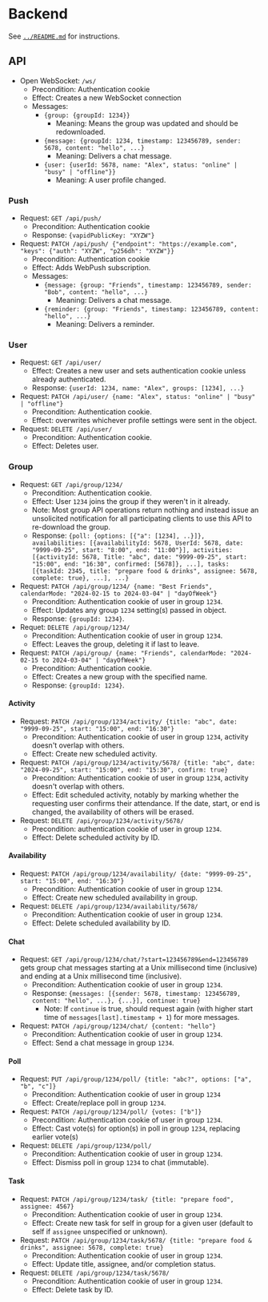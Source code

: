 # Backend

See [`../README.md`](../README.md) for instructions.

## API
- Open WebSocket: `/ws/`
  - Precondition: Authentication cookie
  - Effect: Creates a new WebSocket connection
  - Messages:
    - `{group: {groupId: 1234}}`
      - Meaning: Means the group was updated and should be redownloaded.
    - `{message: {groupId: 1234, timestamp: 123456789, sender: 5678, content: "hello", ...}`
      - Meaning: Delivers a chat message.
    - `{user: {userId: 5678, name: "Alex", status: "online" | "busy" | "offline"}}`
      - Meaning: A user profile changed.

### Push
- Request: `GET /api/push/`
  - Precondition: Authentication cookie
  - Response: `{vapidPublicKey: "XYZW"}`
- Request: `PATCH /api/push/ {"endpoint": "https://example.com", "keys": {"auth": "XYZW", "p256dh": "XYZW"}}`
  - Precondition: Authentication cookie
  - Effect: Adds WebPush subscription.
  - Messages:
    - `{message: {group: "Friends", timestamp: 123456789, sender: "Bob", content: "hello", ...}`
      - Meaning: Delivers a chat message.
    - `{reminder: {group: "Friends", timestamp: 123456789, content: "hello", ...}`
      - Meaning: Delivers a reminder.

### User
- Request: `GET /api/user/`
  - Effect: Creates a new user and sets authentication cookie unless already authenticated.
  - Response: `{userId: 1234, name: "Alex", groups: [1234], ...}`
- Request: `PATCH /api/user/ {name: "Alex", status: "online" | "busy" | "offline"}`
  - Precondition: Authentication cookie.
  - Effect: overwrites whichever profile settings were sent in the object.
- Request: `DELETE /api/user/`
  - Precondition: Authentication cookie.
  - Effect: Deletes user.

### Group
- Request: `GET /api/group/1234/`
  - Precondition: Authentication cookie.
  - Effect: User `1234` joins the group if they weren't in it already.
  - Note: Most group API operations return nothing and instead issue an unsolicited notification for all participating clients to use this API to re-download the group.
  - Response: `{poll: {options: [{"a": [1234], ..}]}, availabilities: [{availabilityId: 5678, UserId: 5678, date: "9999-09-25", start: "8:00", end: "11:00"}], activities: [{activityId: 5678, Title: "abc", date: "9999-09-25", start: "15:00", end: "16:30", confirmed: [5678]}, ...], tasks: [{taskId: 2345, title: "prepare food & drinks", assignee: 5678, complete: true}, ...], ...}`
- Request: `PATCH /api/group/1234/ {name: "Best Friends", calendarMode: "2024-02-15 to 2024-03-04" | "dayOfWeek"}`
  - Precondition: Authentication cookie of user in group `1234`.
  - Effect: Updates any group `1234` setting(s) passed in object.
  - Response: `{groupId: 1234}`.
- Requet: `DELETE /api/group/1234/`
  - Precondition: Authentication cookie of user in group `1234`.
  - Effect: Leaves the group, deleting it if last to leave.
- Request: `PATCH /api/group/ {name: "Friends", calendarMode: "2024-02-15 to 2024-03-04" | "dayOfWeek"}`
  - Precondition: Authentication cookie.
  - Effect: Creates a new group with the specified name.
  - Response: `{groupId: 1234}`.

#### Activity
- Request: `PATCH /api/group/1234/activity/ {title: "abc", date: "9999-09-25", start: "15:00", end: "16:30"}`
  - Precondition: Authentication cookie of user in group `1234`, activity doesn't overlap with others.
  - Effect: Create new scheduled activity.
- Request: `PATCH /api/group/1234/activity/5678/ {title: "abc", date: "2024-09-25", start: "15:00", end: "15:30", confirm: true}`
  - Precondition: Authentication cookie of user in group `1234`, activity doesn't overlap with others.
  - Effect: Edit scheduled activity, notably by marking whether the requesting user confirms their attendance. If the date, start, or end is changed, the availability of others will be erased.
- Request: `DELETE /api/group/1234/activity/5678/`
  - Precondition: authentication cookie of user in group `1234`.
  - Effect: Delete scheduled activity by ID.

#### Availability
- Request: `PATCH /api/group/1234/availability/ {date: "9999-09-25", start: "15:00", end: "16:30"}`
  - Precondition: Authentication cookie of user in group `1234`.
  - Effect: Create new scheduled availability in group.
- Request: `DELETE /api/group/1234/availability/5678/`
  - Precondition: Authentication cookie of user in group `1234`.
  - Effect: Delete scheduled availability by ID.

#### Chat
- Request: `GET /api/group/1234/chat/?start=123456789&end=123456789` gets group chat messages starting at a Unix millisecond time (inclusive) and ending at a Unix millisecond time (inclusive).
  - Precondition: Authentication cookie of user in group `1234`.
  - Response: `{messages: [{sender: 5678, timestamp: 123456789, content: "hello", ...}, {...}], continue: true}`
    - Note: If `continue` is true, should request again (with higher start time of `messages[last].timestamp + 1`) for more messages.
- Request: `PATCH /api/group/1234/chat/ {content: "hello"}`
  - Precondition: Authentication cookie of user in group `1234`.
  - Effect: Send a chat message in group `1234`.

#### Poll
- Request: `PUT /api/group/1234/poll/ {title: "abc?", options: ["a", "b", "c"]}`
  - Precondition: Authentication cookie of user in group `1234`
  - Effect: Create/replace poll in group `1234`.
- Request: `PATCH /api/group/1234/poll/ {votes: ["b"]}`
  - Precondition: Authentication cookie of user in group `1234`.
  - Effect: Cast vote(s) for option(s) in poll in group `1234`, replacing earlier vote(s)
- Request: `DELETE /api/group/1234/poll/`
  - Precondition: Authentication cookie of user in group `1234`.
  - Effect: Dismiss poll in group `1234` to chat (immutable).

#### Task
- Request: `PATCH /api/group/1234/task/ {title: "prepare food", assignee: 4567}`
  - Precondition: Authentication cookie of user in group `1234`.
  - Effect: Create new task for self in group for a given user (default to self if `assignee` unspecified or unknown).
- Request: `PATCH /api/group/1234/task/5678/ {title: "prepare food & drinks", assignee: 5678, complete: true}`
  - Precondition: Authentication cookie of user in group `1234`.
  - Effect: Update title, assignee, and/or completion status.
- Request: `DELETE /api/group/1234/task/5678/`
  - Precondition: Authentication cookie of user in group `1234`.
  - Effect: Delete task by ID.